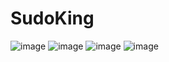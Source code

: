 # SudoKing
![image](https://github.com/thenamdev/sudoking/assets/57611937/a3c01372-4898-40d9-a82d-91d953a7c69a)
![image](https://github.com/thenamdev/sudoking/assets/57611937/02fe5f88-68cb-4b72-bda1-b6970bb062e4)
![image](https://github.com/thenamdev/sudoking/assets/57611937/d5d6d1f6-44e0-44c8-a25d-ae351b38cabd)
![image](https://github.com/thenamdev/sudoking/assets/57611937/f8ff8936-595c-4d5c-b283-e29aa9d023ed)





